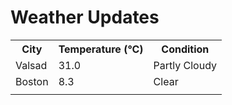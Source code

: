 # Weather Updates

<!-- WEATHER-UPDATE-START -->
<table><tr><th>City</th><th>Temperature (°C)</th><th>Condition</th></tr><tr><td>Valsad</td><td>31.0</td><td>Partly Cloudy</td></tr><tr><td>Boston</td><td>8.3</td><td>Clear</td></tr><tr><td></td><td></td><td></td></tr></table>
<!-- WEATHER-UPDATE-END -->
